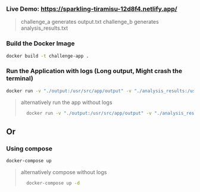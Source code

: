 ### Live Demo:  https://sparkling-tiramisu-12d8f4.netlify.app/

> challenge_a generates output.txt
> challenge_b generates analysis_results.txt


### Build the Docker Image


```bash
docker build -t challenge-app .
```


### Run the Application with logs (Long output, Might crash the terminal)


```bash
docker run -v "./output:/usr/src/app/output" -v "./analysis_results:/usr/src/app/analysis_results" challenge-app
```
> alternatively run the app without logs
> ```bash
>   docker run -v "./output:/usr/src/app/output" -v "./analysis_results:/usr/src/app/analysis_results" -d challenge-app
> ```
>

## Or


### Using compose

```bash
docker-compose up 
```
> alternatively compose without logs
> ```bash
>   docker-compose up -d
> ```
>



